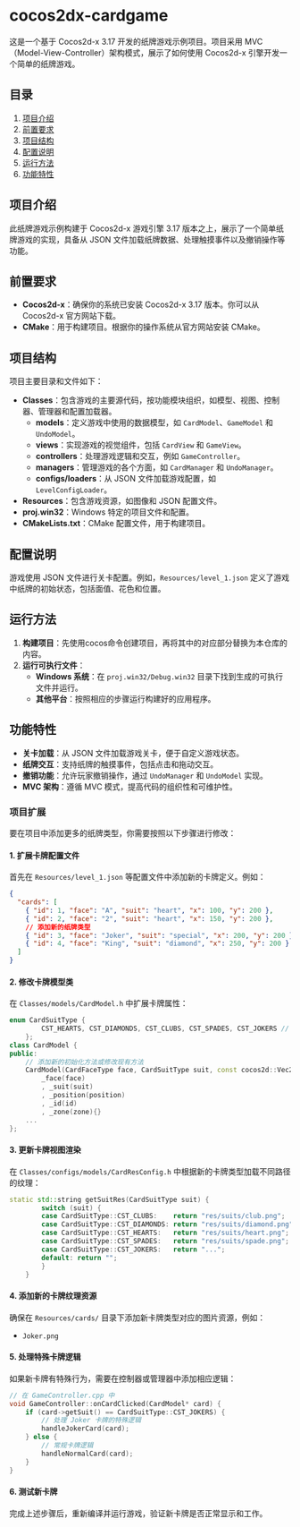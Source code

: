 # cocos2dx-cardgame

这是一个基于 Cocos2d-x 3.17 开发的纸牌游戏示例项目。项目采用 MVC（Model-View-Controller）架构模式，展示了如何使用 Cocos2d-x 引擎开发一个简单的纸牌游戏。

## 目录
1. [项目介绍](#项目介绍)
2. [前置要求](#前置要求)
3. [项目结构](#项目结构)
4. [配置说明](#配置说明)
5. [运行方法](#运行方法)
6. [功能特性](#功能特性)

## 项目介绍
此纸牌游戏示例构建于 Cocos2d-x 游戏引擎 3.17 版本之上，展示了一个简单纸牌游戏的实现，具备从 JSON 文件加载纸牌数据、处理触摸事件以及撤销操作等功能。

## 前置要求
- **Cocos2d-x**：确保你的系统已安装 Cocos2d-x 3.17 版本。你可以从 Cocos2d-x 官方网站下载。
- **CMake**：用于构建项目。根据你的操作系统从官方网站安装 CMake。


## 项目结构
项目主要目录和文件如下：
- **Classes**：包含游戏的主要源代码，按功能模块组织，如模型、视图、控制器、管理器和配置加载器。
  - **models**：定义游戏中使用的数据模型，如 `CardModel`、`GameModel` 和 `UndoModel`。
  - **views**：实现游戏的视觉组件，包括 `CardView` 和 `GameView`。
  - **controllers**：处理游戏逻辑和交互，例如 `GameController`。
  - **managers**：管理游戏的各个方面，如 `CardManager` 和 `UndoManager`。
  - **configs/loaders**：从 JSON 文件加载游戏配置，如 `LevelConfigLoader`。
- **Resources**：包含游戏资源，如图像和 JSON 配置文件。
- **proj.win32**：Windows 特定的项目文件和配置。
- **CMakeLists.txt**：CMake 配置文件，用于构建项目。

## 配置说明
游戏使用 JSON 文件进行关卡配置。例如，`Resources/level_1.json` 定义了游戏中纸牌的初始状态，包括面值、花色和位置。

## 运行方法
1. **构建项目**：先使用cocos命令创建项目，再将其中的对应部分替换为本仓库的内容。
2. **运行可执行文件**：
   - **Windows 系统**：在 `proj.win32/Debug.win32` 目录下找到生成的可执行文件并运行。
   - **其他平台**：按照相应的步骤运行构建好的应用程序。

## 功能特性
- **关卡加载**：从 JSON 文件加载游戏关卡，便于自定义游戏状态。
- **纸牌交互**：支持纸牌的触摸事件，包括点击和拖动交互。
- **撤销功能**：允许玩家撤销操作，通过 `UndoManager` 和 `UndoModel` 实现。
- **MVC 架构**：遵循 MVC 模式，提高代码的组织性和可维护性。

### 项目扩展

要在项目中添加更多的纸牌类型，你需要按照以下步骤进行修改：

#### 1. 扩展卡牌配置文件
首先在 `Resources/level_1.json` 等配置文件中添加新的卡牌定义。例如：
```json
{
  "cards": [
    { "id": 1, "face": "A", "suit": "heart", "x": 100, "y": 200 },
    { "id": 2, "face": "2", "suit": "heart", "x": 150, "y": 200 },
    // 添加新的纸牌类型
    { "id": 3, "face": "Joker", "suit": "special", "x": 200, "y": 200 },
    { "id": 4, "face": "King", "suit": "diamond", "x": 250, "y": 200 }
  ]
}
```

#### 2. 修改卡牌模型类
在 `Classes/models/CardModel.h` 中扩展卡牌属性：
```cpp
enum CardSuitType {
        CST_HEARTS, CST_DIAMONDS, CST_CLUBS, CST_SPADES, CST_JOKERS // 添加 CST_JOKERS 类型
    };
class CardModel {
public:
    // 添加新的初始化方法或修改现有方法
    CardModel(CardFaceType face, CardSuitType suit, const cocos2d::Vec2& position, int id, CardZone zone): 
        _face(face)
        , _suit(suit)
        , _position(position)
        , _id(id)
        , _zone(zone){}
    ...
};
```

#### 3. 更新卡牌视图渲染
在 `Classes/configs/models/CardResConfig.h` 中根据新的卡牌类型加载不同路径的纹理：
```cpp
static std::string getSuitRes(CardSuitType suit) {
        switch (suit) {
        case CardSuitType::CST_CLUBS:    return "res/suits/club.png";
        case CardSuitType::CST_DIAMONDS: return "res/suits/diamond.png";
        case CardSuitType::CST_HEARTS:   return "res/suits/heart.png";
        case CardSuitType::CST_SPADES:   return "res/suits/spade.png";
        case CardSuitType::CST_JOKERS:   return "...";
        default: return "";
        }
    }
```

#### 4. 添加新的卡牌纹理资源
确保在 `Resources/cards/` 目录下添加新卡牌类型对应的图片资源，例如：
- `Joker.png`


#### 5. 处理特殊卡牌逻辑
如果新卡牌有特殊行为，需要在控制器或管理器中添加相应逻辑：
```cpp
// 在 GameController.cpp 中
void GameController::onCardClicked(CardModel* card) {
    if (card->getSuit() == CardSuitType::CST_JOKERS) {
        // 处理 Joker 卡牌的特殊逻辑
        handleJokerCard(card);
    } else {
        // 常规卡牌逻辑
        handleNormalCard(card);
    }
}
```

#### 6. 测试新卡牌
完成上述步骤后，重新编译并运行游戏，验证新卡牌是否正常显示和工作。
